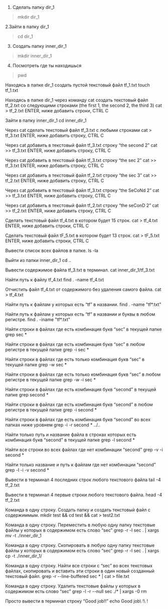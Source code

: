 1. Сделать папку dir_1
  > mkdir dir_1

2.Зайти в папку dir_1
  > cd dir_1

3. Создать папку inner_dir_1
  > mkdir inner_dir_1

4. Посмотреть где ты находишься
  > pwd

Находясь в папке dir_1 создать пустой текстовый файл tf_1.txt
touch tf_1.txt

Находясь в папке dir_1 через команду cat создать текстовый файл tf_2.txt со следующими строками (the first 1, the second 2, the third 3)
cat > tf_2.txt ENTER, ниже добавить строки, CTRL C

Зайти в папку inner_dir_1
cd inner_dir_1

Через cat сделать текстовый файл tf_3.txt c любыми строками
cat > tf_3.txt ENTER, ниже добавить строку, CTRL C

Через cat добавить в текстовый файл tf_3.txt строку “the second 2”
cat >> tf_3.txt ENTER, ниже добавить строку, CTRL C

Через cat добавить в текстовый файл tf_3.txt строку “the sec 2”
cat >> tf_3.txt ENTER, ниже добавить строку, CTRL C

Через cat добавить в текстовый файл tf_2.txt строку “the sec 3”
cat >> tf_2.txt ENTER, ниже добавить строку, CTRL C

Через cat добавить в текстовый файл tf_3.txt строку “the SeCoNd 2”
cat >> tf_3.txt ENTER, ниже добавить строку, CTRL C

Через cat добавить в текстовый файл tf_2.txt строку “the seConD 2”
cat >> tf_2.txt ENTER, ниже добавить строку, CTRL C

Сделать текстовый файл tf_4.txt в котором будет 15 строк.
cat > tf_4.txt ENTER, ниже добавить строки, CTRL C

Сделать текстовый файл tF_5.txt в котором будет 13 строк.
cat > tF_5.txt ENTER, ниже добавить строки, CTRL C

Вывести список всех файлов в папке.
ls -la

Выйти из папки inner_dir_1
cd ..

Вывести содержимое файла tf_3.txt в терминал.
cat inner_dir_1/tf_3.txt

Найти путь к файлу tf_4.txt
find . -name tf_4.txt

Отчистить файл tf_4.txt от содержимого без удаления самого файла.
cat > tf_4.txt

Найти путь к файлам у которых есть “tf” в названии.
find . -name "tf*.txt"

Найти путь к файлам у которых есть “tf” в названии и буквы в любом регистре.
find . -iname "tf*.txt"

Найти строки в файлах где есть комбинация букв “sec” в текущей папке
grep sec *

Найти строки в файлах где есть комбинация букв “sec” в любом регистре в текущей папке
grep -i sec *

Найти строки в файлах где есть только комбинация букв “sec” в текущей папке
grep -w sec *

Найти строки в файлах где есть только комбинация букв “sec” в любом регистре в текущей папке
grep -w -i sec *

Найти строки в файлах где есть комбинация букв “second” в текущей папке
grep second *

Найти строки в файлах где есть комбинация букв “second” в любом регистре в текущей папке
grep -i second *

Найти строки в файлах где есть комбинация букв “second” во всех папках ниже уровнем
grep -i -r second * ../..

Найти только путь и название файла в строках которых есть комбинация букв “second” в текущей папке
grep -l second *

Найти все строки во всех файлах где нет комбинации “second”
grep -v -i second *

Найти только название и путь к файлам где нет комбинации “second”
grep -l -i -v second *

Вывести в терминал 4 последних строк любого текстового файла
tail -4 tf_2.txt

Вывести в терминал 4 первые строки любого текстового файла.
head -4 tf_2.txt

Команда в одну строку. Создать папку и создать текстовый файл с содержиммым.
mkdir test && cd test && cat > test2.txt

Команда в одну строку. Переместить в любую одну папку текстовые файлы у которых в содержимом есть слово “sec”
grep -r -l sec . | xargs mv -t ./inner_dir_1

Команда в одну строку. Скопировать в любую одну папку текстовые файлы у которых в содержимом есть слово “sec”
grep -r -l sec . | xargs cp -t ./inner_dir_1/

Команда в одну строку. Найти все строки c “sec” во всех текстовых файлах, скопировать и вставить эти строки в один новый созданный текстовый файл.
grep -r --line-buffered sec * | cat > file.txt

Команда в одну строку. Удалить текстовые файлы у которых в содержимом есть слово “sec”
grep -l -r --null sec ./* | xargs -0 rm

Просто вывести в терминал строку “Good job!!”
echo Good job\ !\ !

